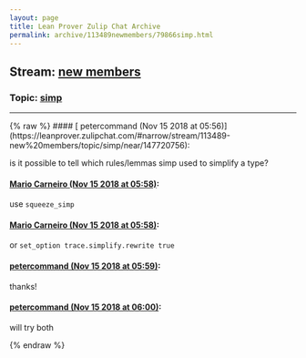 ```yaml
---
layout: page
title: Lean Prover Zulip Chat Archive 
permalink: archive/113489newmembers/79866simp.html
---
```


## Stream: [new members](https://leanprover-community.github.io/archive/113489newmembers/index.html)
### Topic: [simp](https://leanprover-community.github.io/archive/113489newmembers/79866simp.html)

---

<base href="https://leanprover.zulipchat.com">
{% raw %}
#### [ petercommand (Nov 15 2018 at 05:56)](https://leanprover.zulipchat.com/#narrow/stream/113489-new%20members/topic/simp/near/147720756):
<p>is it possible to tell which rules/lemmas simp used to simplify a type?</p>

#### [ Mario Carneiro (Nov 15 2018 at 05:58)](https://leanprover.zulipchat.com/#narrow/stream/113489-new%20members/topic/simp/near/147720820):
<p>use <code>squeeze_simp</code></p>

#### [ Mario Carneiro (Nov 15 2018 at 05:58)](https://leanprover.zulipchat.com/#narrow/stream/113489-new%20members/topic/simp/near/147720829):
<p>or <code>set_option trace.simplify.rewrite true</code></p>

#### [ petercommand (Nov 15 2018 at 05:59)](https://leanprover.zulipchat.com/#narrow/stream/113489-new%20members/topic/simp/near/147720864):
<p>thanks!</p>

#### [ petercommand (Nov 15 2018 at 06:00)](https://leanprover.zulipchat.com/#narrow/stream/113489-new%20members/topic/simp/near/147720942):
<p>will try both</p>


{% endraw %}
